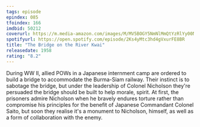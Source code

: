 ```yaml
---
tags: episode
epindex: 085
tfoindex: 166
imdbid: 50212
coverurl: https://m.media-amazon.com/images/M/MV5BOGY5NmNlMmQtYzRlYy00NGQ5LWFkYjYtNzExZmQyMTg0ZDA0XkEyXkFqcGdeQXVyNDIzMzcwNjc@._V1_SX202_CR0,0,202,300_.jpg
spotifyurl: https://open.spotify.com/episode/2Ks4yMtc3hd4gVxurFE8BR
title: "The Bridge on the River Kwai"
releasedate: 1958
rating: "8.2"
---
```


During WW II, allied POWs in a Japanese internment camp are ordered to build a bridge to accommodate the Burma-Siam railway. Their instinct is to sabotage the bridge, but under the leadership of Colonel Nicholson they're persuaded the bridge should be built to help morale, spirit. At first, the prisoners admire Nicholson when he bravely endures torture rather than compromise his principles for the benefit of Japanese Commandant Colonel Saito, but soon they realise it's a monument to Nicholson, himself, as well as a form of collaboration with the enemy.